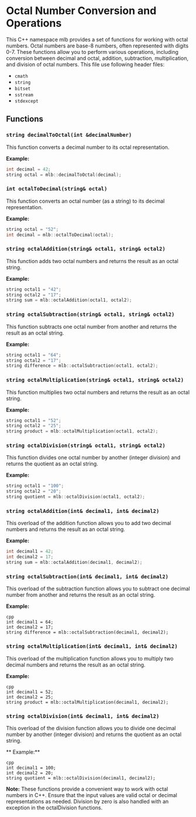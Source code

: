 # Octal Number Conversion and Operations
This C++ namespace mlb provides a set of functions for working with octal numbers. Octal numbers are base-8 numbers, often represented with digits 0-7. 
These functions allow you to perform various operations, including conversion between decimal and octal, addition, subtraction, multiplication, and division of octal numbers.
This file use following header files:

- `cmath`
- `string`
- `bitset`
- `sstream`
- `stdexcept`

## Functions

### `string decimalToOctal(int &decimalNumber)`
This function converts a decimal number to its octal representation.

**Example:**
```cpp
int decimal = 42;
string octal = mlb::decimalToOctal(decimal);
```
### `int octalToDecimal(string& octal)`
This function converts an octal number (as a string) to its decimal representation.

**Example:**
```cpp
string octal = "52";
int decimal = mlb::octalToDecimal(octal);
```
### `string octalAddition(string& octal1, string& octal2)`
This function adds two octal numbers and returns the result as an octal string.

**Example:**

```cpp
string octal1 = "42";
string octal2 = "17";
string sum = mlb::octalAddition(octal1, octal2);
```
### `string octalSubtraction(string& octal1, string& octal2)`
This function subtracts one octal number from another and returns the result as an octal string.

**Example:**
```cpp
string octal1 = "64";
string octal2 = "17";
string difference = mlb::octalSubtraction(octal1, octal2);
```

### `string octalMultiplication(string& octal1, string& octal2)`
This function multiplies two octal numbers and returns the result as an octal string.

**Example:**

```cpp
string octal1 = "52";
string octal2 = "25";
string product = mlb::octalMultiplication(octal1, octal2);
```

### `string octalDivision(string& octal1, string& octal2)`
This function divides one octal number by another (integer division) and returns the quotient as an octal string.

**Example:**

```cpp
string octal1 = "100";
string octal2 = "20";
string quotient = mlb::octalDivision(octal1, octal2);
```

### `string octalAddition(int& decimal1, int& decimal2)`
This overload of the addition function allows you to add two decimal numbers and returns the result as an octal string.

**Example:**
```cpp
int decimal1 = 42;
int decimal2 = 17;
string sum = mlb::octalAddition(decimal1, decimal2);
```
### `string octalSubtraction(int& decimal1, int& decimal2)`
This overload of the subtraction function allows you to subtract one decimal number from another and returns the result as an octal string.

**Example:**
```
cpp
int decimal1 = 64;
int decimal2 = 17;
string difference = mlb::octalSubtraction(decimal1, decimal2);
```
###	`string octalMultiplication(int& decimal1, int& decimal2)`
This overload of the multiplication function allows you to multiply two decimal numbers and returns the result as an octal string.

**Example:**
```
cpp
int decimal1 = 52;
int decimal2 = 25;
string product = mlb::octalMultiplication(decimal1, decimal2);
```
### `string octalDivision(int& decimal1, int& decimal2)`
This overload of the division function allows you to divide one decimal number by another (integer division) and returns the quotient as an octal string.

** Example:**
```
cpp
int decimal1 = 100;
int decimal2 = 20;
string quotient = mlb::octalDivision(decimal1, decimal2);
```
**Note:** 
These functions provide a convenient way to work with octal numbers in C++. 
Ensure that the input values are valid octal or decimal representations as needed. 
Division by zero is also handled with an exception in the octalDivision functions.
